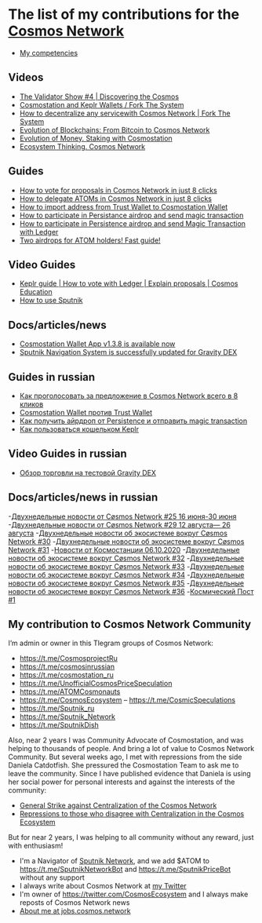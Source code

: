 # The list of my contributions for the [Cosmos Network](https://cosmos.network/)

- [My competencies](https://github.com/Antropocosmist/my_competencies)

## Videos

- [The Validator Show #4 | Discovering the Cosmos](https://youtu.be/6hzLe5XmjYc)
- [Cosmostation and Keplr Wallets / Fork The System](https://youtu.be/vgRCiEr8Y2o)
- [How to decentralize any servicewith Cosmos Network | Fork The System](https://youtu.be/AsbAG_fcBBg)
- [Evolution of Blockchains: From Bitcoin to Cosmos Network](https://youtu.be/1JgNFkFMT7I)
- [Evolution of Money. Staking with Cosmostation](https://youtu.be/Etp1EAf7Vzw)
- [Ecosystem Thinking. Cosmos Network](https://youtu.be/FdwnwIieRqY)

## Guides

- [How to vote for proposals in Cosmos Network in just 8 clicks](https://antropocosmist.medium.com/how-to-vote-for-proposals-in-cosmos-network-in-just-8-clicks-c7fb3211f874)
- [How to delegate ATOMs in Cosmos Network in just 8 clicks](https://antropocosmist.medium.com/how-to-delegate-atoms-in-cosmos-network-in-just-8-clicks-b74be2253482)
- [How to import address from Trust Wallet to Cosmostation Wallet](https://antropocosmist.medium.com/cosmostation-wallet-vs-trust-wallet-37798eb65265)
- [How to participate in Persistance airdrop and send magic transaction](https://antropocosmist.medium.com/how-to-participate-in-persistance-airdrop-and-send-magic-transaction-5f6bfe542e03)
- [How to participate in Persistence airdrop and send Magic Transaction with Ledger](https://antropocosmist.medium.com/how-to-participate-in-persistence-airdrop-and-send-magic-transaction-with-ledger-9b6ce1a852fb)
- [Two airdrops for ATOM holders! Fast guide!](https://antropocosmist.medium.com/two-airdrops-for-atom-holders-fast-guide-d7af3d03e6e7)

## Video Guides

- [Keplr guide | How to vote with Ledger | Explain proposals | Cosmos Education](https://youtu.be/560sNt4Jfe4)
- [How to use Sputnik](https://youtu.be/NwiI6xXkMcw)

## Docs/articles/news

- [Cosmostation Wallet App v1.3.8 is available now](https://antropocosmist.medium.com/cosmostation-wallet-app-v1-3-8-is-available-now-844caa209b91)
- [Sputnik Navigation System is successfully updated for Gravity DEX](https://antropocosmist.medium.com/sputnik-navigation-system-is-successfully-updated-for-gravity-dex-e47846731512)

## Guides in russian

- [Как проголосовать за предложение в Cosmos Network всего в 8 кликов](https://antropocosmist.medium.com/%D0%BA%D0%B0%D0%BA-%D0%BF%D1%80%D0%BE%D0%B3%D0%BE%D0%BB%D0%BE%D1%81%D0%BE%D0%B2%D0%B0%D1%82%D1%8C-%D0%B7%D0%B0-%D0%BF%D1%80%D0%B5%D0%B4%D0%BB%D0%BE%D0%B6%D0%B5%D0%BD%D0%B8%D0%B5-%D0%B2-cosmos-network-%D0%B2%D1%81%D0%B5%D0%B3%D0%BE-%D0%B2-8-%D0%BA%D0%BB%D0%B8%D0%BA%D0%BE%D0%B2-e286e1505eaa)
- [Cosmostation Wallet против Trust Wallet](https://antropocosmist.medium.com/cosmostation-wallet-%D0%BF%D1%80%D0%BE%D1%82%D0%B8%D0%B2-trust-wallet-d0f9e588fd84)
- [Как получить айрдроп от Persistence и отправить magic transaction](https://antropocosmist.medium.com/%D0%BA%D0%B0%D0%BA-%D0%BF%D0%BE%D0%BB%D1%83%D1%87%D0%B8%D1%82%D1%8C-%D0%B0%D0%B9%D1%80%D0%B4%D1%80%D0%BE%D0%BF-%D0%BE%D1%82-persistence-%D0%B8-%D0%BE%D1%82%D0%BF%D1%80%D0%B0%D0%B2%D0%B8%D1%82%D1%8C-magic-transaction-bd8e2f680589)
- [Как пользоваться кошельком Keplr](https://antropocosmist.medium.com/%D0%BA%D0%B0%D0%BA-%D0%BF%D0%BE%D0%BB%D1%8C%D0%B7%D0%BE%D0%B2%D0%B0%D1%82%D1%8C%D1%81%D1%8F-%D0%BA%D0%BE%D1%88%D0%B5%D0%BB%D1%8C%D0%BA%D0%BE%D0%BC-keplr-462d430615b3)

## Video Guides in russian

- [Обзор торговли на тестовой Gravity DEX](https://youtu.be/a3gNqjmB7yI)

## Docs/articles/news in russian
-[Двухнедельные новости от Cøsmos Network #25 16 июня-30 июня](https://antropocosmist.medium.com/%D0%B4%D0%B2%D1%83%D1%85%D0%BD%D0%B5%D0%B4%D0%B5%D0%BB%D1%8C%D0%BD%D1%8B%D0%B5-%D0%BD%D0%BE%D0%B2%D0%BE%D1%81%D1%82%D0%B8-%D0%BE%D1%82-c%C3%B8smos-network-25-c-16-%D0%B8%D1%8E%D0%BD%D1%8F-%D0%BF%D0%BE-30-%D0%B8%D1%8E%D0%BD%D1%8F-1510ae17b9aa)
-[Двухнедельные новости от Cøsmos Network #29 12 августа— 26 августа](https://antropocosmist.medium.com/%D0%B4%D0%B2%D1%83%D1%85%D0%BD%D0%B5%D0%B4%D0%B5%D0%BB%D1%8C%D0%BD%D1%8B%D0%B5-%D0%BD%D0%BE%D0%B2%D0%BE%D1%81%D1%82%D0%B8-%D0%BE%D1%82-c%C3%B8smos-network-27-12-%D0%B0%D0%B2%D0%B3%D1%83%D1%81%D1%82%D0%B0-26-%D0%B0%D0%B2%D0%B3%D1%83%D1%81%D1%82%D0%B0-6f30ebdf442f)
-[Двухнедельные новости об экосистеме вокруг Cøsmos Network #30](https://antropocosmist.medium.com/%D0%B4%D0%B2%D1%83%D1%85%D0%BD%D0%B5%D0%B4%D0%B5%D0%BB%D1%8C%D0%BD%D1%8B%D0%B5-%D0%BD%D0%BE%D0%B2%D0%BE%D1%81%D1%82%D0%B8-%D0%BE%D0%B1-%D1%8D%D0%BA%D0%BE%D1%81%D0%B8%D1%81%D1%82%D0%B5%D0%BC%D0%B5-%D0%B2%D0%BE%D0%BA%D1%80%D1%83%D0%B3-c%C3%B8smos-network-30-cb751296b060)
-[Двухнедельные новости об экосистеме вокруг Cøsmos Network #31](https://antropocosmist.medium.com/%D0%B4%D0%B2%D1%83%D1%85%D0%BD%D0%B5%D0%B4%D0%B5%D0%BB%D1%8C%D0%BD%D1%8B%D0%B5-%D0%BD%D0%BE%D0%B2%D0%BE%D1%81%D1%82%D0%B8-%D0%BE%D0%B1-%D1%8D%D0%BA%D0%BE%D1%81%D0%B8%D1%81%D1%82%D0%B5%D0%BC%D0%B5-%D0%B2%D0%BE%D0%BA%D1%80%D1%83%D0%B3-c%C3%B8smos-network-31-f8972653099)
-[Новости от Космостанции 06.10.2020](https://antropocosmist.medium.com/%D0%BD%D0%BE%D0%B2%D0%BE%D1%81%D1%82%D0%B8-%D0%BE%D1%82-%D0%BA%D0%BE%D1%81%D0%BC%D0%BE%D1%81%D1%82%D0%B0%D0%BD%D1%86%D0%B8%D0%B8-06-10-2020-9cc8e90c699)
-[Двухнедельные новости об экосистеме вокруг Cøsmos Network #32](https://antropocosmist.medium.com/%D0%B4%D0%B2%D1%83%D1%85%D0%BD%D0%B5%D0%B4%D0%B5%D0%BB%D1%8C%D0%BD%D1%8B%D0%B5-%D0%BD%D0%BE%D0%B2%D0%BE%D1%81%D1%82%D0%B8-%D0%BE%D0%B1-%D1%8D%D0%BA%D0%BE%D1%81%D0%B8%D1%81%D1%82%D0%B5%D0%BC%D0%B5-%D0%B2%D0%BE%D0%BA%D1%80%D1%83%D0%B3-c%C3%B8smos-network-32-ba1ccc6d7e4f)
-[Двухнедельные новости об экосистеме вокруг Cøsmos Network #33](https://antropocosmist.medium.com/%D0%B4%D0%B2%D1%83%D1%85%D0%BD%D0%B5%D0%B4%D0%B5%D0%BB%D1%8C%D0%BD%D1%8B%D0%B5-%D0%BD%D0%BE%D0%B2%D0%BE%D1%81%D1%82%D0%B8-%D0%BE%D0%B1-%D1%8D%D0%BA%D0%BE%D1%81%D0%B8%D1%81%D1%82%D0%B5%D0%BC%D0%B5-%D0%B2%D0%BE%D0%BA%D1%80%D1%83%D0%B3-c%C3%B8smos-network-33-9a8a4cadc821)
-[Двухнедельные новости об экосистеме вокруг Cøsmos Network #34](https://antropocosmist.medium.com/%D0%B4%D0%B2%D1%83%D1%85%D0%BD%D0%B5%D0%B4%D0%B5%D0%BB%D1%8C%D0%BD%D1%8B%D0%B5-%D0%BD%D0%BE%D0%B2%D0%BE%D1%81%D1%82%D0%B8-%D0%BE%D0%B1-%D1%8D%D0%BA%D0%BE%D1%81%D0%B8%D1%81%D1%82%D0%B5%D0%BC%D0%B5-%D0%B2%D0%BE%D0%BA%D1%80%D1%83%D0%B3-c%C3%B8smos-network-34-5b26d763ce2f)
-[Двухнедельные новости об экосистеме вокруг Cøsmos Network #35](https://antropocosmist.medium.com/%D0%B4%D0%B2%D1%83%D1%85%D0%BD%D0%B5%D0%B4%D0%B5%D0%BB%D1%8C%D0%BD%D1%8B%D0%B5-%D0%BD%D0%BE%D0%B2%D0%BE%D1%81%D1%82%D0%B8-%D0%BE%D0%B1-%D1%8D%D0%BA%D0%BE%D1%81%D0%B8%D1%81%D1%82%D0%B5%D0%BC%D0%B5-%D0%B2%D0%BE%D0%BA%D1%80%D1%83%D0%B3-c%C3%B8smos-network-35-61ea4bcec82e)
-[Двухнедельные новости об экосистеме вокруг Cøsmos Network #36](https://antropocosmist.medium.com/%D0%B4%D0%B2%D1%83%D1%85%D0%BD%D0%B5%D0%B4%D0%B5%D0%BB%D1%8C%D0%BD%D1%8B%D0%B5-%D0%BD%D0%BE%D0%B2%D0%BE%D1%81%D1%82%D0%B8-%D0%BE%D0%B1-%D1%8D%D0%BA%D0%BE%D1%81%D0%B8%D1%81%D1%82%D0%B5%D0%BC%D0%B5-%D0%B2%D0%BE%D0%BA%D1%80%D1%83%D0%B3-c%C3%B8smos-network-36-3ef6ba9e70af)
-[Космический Пост #1](https://antropocosmist.medium.com/%D0%BA%D0%BE%D1%81%D0%BC%D0%B8%D1%87%D0%B5%D1%81%D0%BA%D0%B8%D0%B9-%D0%BF%D0%BE%D1%81%D1%82-1-125a0d6557f7)

## My contribution to Cosmos Network Community

I’m admin or owner in this Tlegram groups of Cosmos Network: <br />
- https://t.me/CosmosprojectRu
- https://t.me/cosmosinrussian
- https://t.me/cosmostation_ru
- https://t.me/UnofficialCosmosPriceSpeculation
- https://t.me/ATOMCosmonauts
- https://t.me/CosmosEcosystem
– https://t.me/CosmicSpeculations
- https://t.me/Sputnik_ru
- https://t.me/Sputnik_Network
- https://t.me/SputnikDish

Also, near 2 years I was Community Advocate of Cosmostation, and was helping to thousands of people. And bring a lot of value to Cosmos Network Community. But several weeks ago, I met with repressions from the side Daniela Catdotfish. She pressured the Cosmostation Team to ask me to leave the community. Since I have published evidence that Daniela is using her social power for personal interests and against the interests of the community: <br />
- [General Strike against Centralization of the Cosmos Network](https://antropocosmist.medium.com/general-strike-against-centralization-of-the-cosmos-network-bb00fb9507c9)
- [Repressions to those who disagree with Centralization in the Cosmos Ecosystem](https://antropocosmist.medium.com/repressions-to-those-who-disagree-with-centralization-in-the-cosmos-ecosystem-487bc6d3ff9f) <br />

But for near 2 years, I was helping to all community without any reward, just with enthusiasm! <br />

- I'm a Navigator of [Sputnik Network](https://sputnik.exchange/), and we add $ATOM to https://t.me/SputnikNetworkBot and https://t.me/SputnikPriceBot without any support
- I always write about Cosmos Network at [my Twitter](https://twitter.com/ponimajushij)
- I'm owner of https://twitter.com/CosmosEcosystem and I always make reposts of Cosmos Network news
- [About me at jobs.cosmos.network](https://jobs.cosmos.network/contributor/vladimir-netkjt-networker-evangelist-navigator-community-net-neutrality-marseille-france/)
